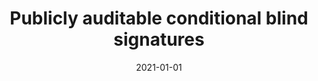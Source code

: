 ---
title: "Publicly auditable conditional blind signatures"
collection: publications
category: manuscripts
permalink: /publication/2021-01-01-Publicly-auditable-conditional-blind-signatures
date: 2021-01-01
venue: 'IOS Press'
citation: ' Panagiotis Grontas,  Aris Pagourtzis,  Alexandros Zacharakis,  Bingsheng Zhang, &quot;Publicly auditable conditional blind signatures.&quot; IOS Press, 2021.'
---
